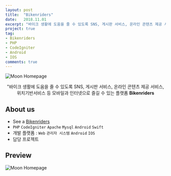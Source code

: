 ```yaml
---
layout: post
title:  "Bikenriders"
date:   2018.11.01
excerpt: "바이크 생활에 도움을 줄 수 있도록 SNS, 게시판 서비스, 온라인 콘텐츠 제공 서비스, 위치기반서비스 등 모바일과 인터넷으로 즐길 수 있는 다양한 서비스 제공"
project: true
tag:
- Bikenriders
- PHP
- CodeIgniter
- Android
- IOS
comments: true
---
```


![Moon Homepage](https://i.imgur.com/ckrmgKE.png)    

<center>"바이크 생활에 도움을 줄 수 있도록 SNS, 게시판 서비스, 온라인 콘텐츠 제공 서비스, 위치기반서비스 등 모바일과 인터넷으로 즐길 수 있는 플랫폼 <b>Bikenriders</b></center>

## About us
* See a [Bikenriders](http://bikenriders.com/)
* `PHP` `CodeIgniter` `Apache` `Mysql` `Android` `Swift`
* 개발 플랫폼 : `Web` `관리자 시스템` `Android` `IOS`
* 담당 프로젝트

## Preview

![Moon Homepage](https://i.imgur.com/YT9cI1r.jpg)
